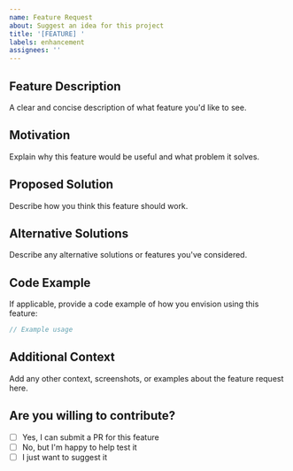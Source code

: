 ```yaml
---
name: Feature Request
about: Suggest an idea for this project
title: '[FEATURE] '
labels: enhancement
assignees: ''
---
```


## Feature Description

A clear and concise description of what feature you'd like to see.

## Motivation

Explain why this feature would be useful and what problem it solves.

## Proposed Solution

Describe how you think this feature should work.

## Alternative Solutions

Describe any alternative solutions or features you've considered.

## Code Example

If applicable, provide a code example of how you envision using this feature:

```rust
// Example usage
```

## Additional Context

Add any other context, screenshots, or examples about the feature request here.

## Are you willing to contribute?

- [ ] Yes, I can submit a PR for this feature
- [ ] No, but I'm happy to help test it
- [ ] I just want to suggest it

